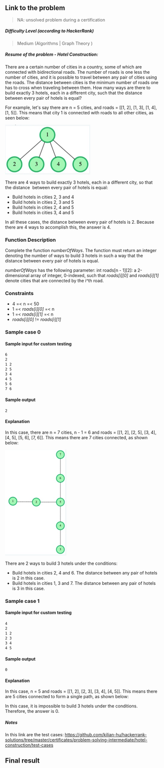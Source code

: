 ## Link to the problem

> NA: unsolved problem during a certification

##### Difficulty Level (according to HackerRank)

> Medium (Algorithms | Graph Theory )

##### Resume of the problem - Hotel Construction:

There are a certain number of cities in a country, some of which are connected 
with bidirectional roads. The number of roads is one less the number of cities, 
and it is possible to travel between any pair of cities using the roads. 
The distance between cities is the minimum number of roads one has to cross 
when traveling between them. How many ways are there to build exactly 3 hotels, 
each in a different city, such that the distance between every pair of hotels 
is equal?

For example, let's say there are n = 5 cities, and roads = [[1, 2], [1, 3], [1, 4], [1, 5]]. 
This means that city 1 is connected with roads to all other cities, as seen below:

![img.png](img.png)

There are 4 ways to build exactly 3 hotels, each in a different city, 
so that the distance&nbsp; between every pair of hotels is equal:

- Build hotels in cities 2, 3 and 4
- Build hotels in cities 2, 3 and 5
- Build hotels in cities 2, 4 and 5
- Build hotels in cities 3, 4 and 5

In all these cases, the distance between every pair of hotels is 2.
Because there are 4 ways to accomplish this, the answer is 4.

### Function Description

Complete the function *numberOfWays*. The function must return an integer denoting the number of ways
to build 3 hotels in such a way that the distance between every pair of hotels is equal.

*numberOfWays* has the following parameter:
int roads[n - 1][2]: a 2-dimensional array of integer, 0-indexed, such that *roads[i][0]* and *roads[i][1]* 
denote cities that are connected by the i^th road.

### Constraints

- 4 =< n =< 50
- 1 =< *roads[i][0]* =< n
- 1 =< *roads[i][1]* =< n
- *roads[i][0]* != *roads[i][1]*

### Sample case 0

#### Sample input for custom testing
```
6
2
1 2
2 5
3 4
4 5
5 6
7 6
```

#### Sample output
```
2
```

#### Explanation

In this case, there are n = 7 cities, n - 1 = 6 and roads = [[1, 2], [2, 5], [3, 4], [4, 5], [5, 6], [7, 6]]. 
This means there are 7 cities connected, as shown below: 

![img_1.png](img_1.png)

There are 2 ways to build 3 hotels under the conditions:
- Build hotels in cities 2, 4 and 6. The distance between any pair of hotels is 2 in this case.
- Build hotels in cities 1, 3 and 7. The distance between any pair of hotels is 3 in this case.

### Sample case 1

#### Sample input for custom testing
```
4
2
1 2
2 3
3 4
4 5
```

#### Sample output
```
0
```

#### Explanation

In this case, n = 5 and roads = [[1, 2], [2, 3], [3, 4], [4, 5]].
This means there are 5 cities connected to form a single path, as shown below:

In this case, it is impossible to build 3 hotels under the conditions.
Therefore, the answer is 0.

##### Notes
 In this link are the test cases: https://github.com/kilian-hu/hackerrank-solutions/tree/master/certificates/problem-solving-intermediate/hotel-construction/test-cases

## Final result